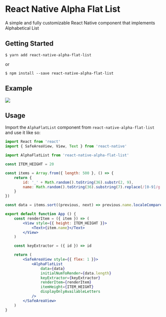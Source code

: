# React Native Alpha Flat List

A simple and fully customizable React Native component that implements Alphabetical List

## Getting Started

```
$ yarn add react-native-alpha-flat-list
```

or

```
$ npm install --save react-native-alpha-flat-list
```

## Example

![](https://im.ezgif.com/tmp/ezgif-1-85aad49db83d.gif)

## Usage

Import the `AlphaFlatList` component from `react-native-alpha-flat-list` and use it like so:

```jsx
import React from 'react'
import { SafeAreaView, View, Text } from 'react-native'

import AlphaFlatList from 'react-native-alpha-flat-list'

const ITEM_HEIGHT = 20

const items = Array.from({ length: 500 }, () => {
    return {
        id: '_' + Math.random().toString(36).substr(2, 9),
        name: Math.random().toString(36).substring(7).replace(/[0-9]/g, '')
    }
})

const data = items.sort((previous, next) => previous.name.localeCompare(next.name))

export default function App () {
    const renderItem = ({ item }) => (
        <View style={{ height: ITEM_HEIGHT }}>
            <Text>{item.name}</Text>
        </View>
    )

    const keyExtractor = ({ id }) => id

    return (
        <SafeAreaView style={{ flex: 1 }}>
            <AlphaFlatList
                data={data}
                initialNumToRender={data.length}
                keyExtractor={keyExtractor}
                renderItem={renderItem}
                itemHeight={ITEM_HEIGHT}
                displayOnlyAvailableLetters
            />
        </SafeAreaView>
    )
}
```